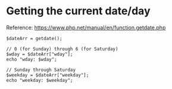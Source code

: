 
# Getting the current date/day
Reference: https://www.php.net/manual/en/function.getdate.php 

```
$dateArr = getdate();

// 0 (for Sunday) through 6 (for Saturday)
$wday = $dateArr["wday"];
echo "wday: $wday";

// Sunday through Saturday
$weekday = $dateArr["weekday"];
echo "weekday: $weekday";
```